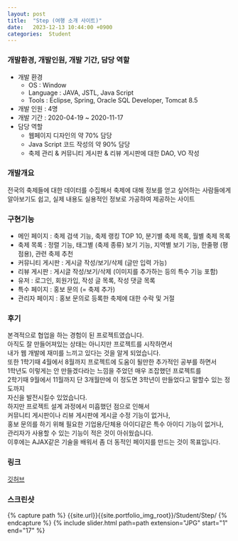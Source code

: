 ```yaml
---
layout: post
title:  "Step (여행 소개 사이트)"
date:   2023-12-13 10:44:00 +0900
categories:  Student
---
```


### 개발환경, 개발인원, 개발 기간, 담당 역할

- 개발 환경
    - OS : Window
    - Language : JAVA, JSTL, Java Script
    - Tools : Eclipse, Spring, Oracle SQL Developer, Tomcat 8.5
- 개발 인원 : 4명
- 개발 기간 : 2020-04-19 ~ 2020-11-17
- 담당 역할
    - 웹페이지 디자인의 약 70% 담당
    - Java Script 코드 작성의 약 90% 담당
    - 축제 관리 & 커뮤니티 게시판 & 리뷰 게시판에 대한 DAO, VO 작성

### 개발개요

전국의 축제들에 대한 데이터를 수집해서 축제에 대해 정보를 얻고 싶어하는 사람들에게  
알아보기도 쉽고, 실제 내용도 실용적인 정보로 가공하여 제공하는 사이트

### 구현기능

- 메인 페이지 : 축제 검색 기능, 축제 랭킹 TOP 10, 분기별 축제 목록, 월별 축제 목록
- 축제 목록 : 정렬 기능, 태그별 (축제 종류) 보기 기능, 지역별 보기 기능, 한줄평 (평점용), 관련 축제 추천
- 커뮤니티 게시판 : 게시글 작성/보기/삭제 (글만 입력 가능)
- 리뷰 게시판 : 게시글 작성/보기/삭제 (이미지를 추가하는 등의 특수 기능 포함)
- 유저 : 로그인, 회원가입, 작성 글 목록, 작성 댓글 목록
- 특수 페이지 : 홍보 문의 (= 축제 추가)
- 관리자 페이지 : 홍보 문의로 등록한 축제에 대한 수락 및 거절

### 후기

본격적으로 협업을 하는 경험이 된 프로젝트였습니다.  
아직도 잘 만들어져있는 상태는 아니지만 프로젝트를 시작하면서  
내가 웹 개발에 재미를 느끼고 있다는 것을 알게 되었습니다.  
또한 1학기때 4월에서 8월까지 프로젝트에 도움이 될만한 추가적인 공부를 하면서  
1학년도 이렇게는 안 만들겠다라는 느낌을 주었던 매우 조잡했던 프로젝트를  
2학기때 9월에서 11월까지 단 3개월만에 이 정도면 3학년이 만들었다고 말할수 있는 정도까지  
자신을 발전시킬수 있었습니다.  
하지만 프로젝트 설계 과정에서 미흡했던 점으로 인해서  
커뮤니티 게시판이나 리뷰 게시판에 게시글 수정 기능이 없거나,  
홍보 문의를 하기 위해 필요한 기업용/단체용 아이디같은 특수 아이디 기능이 없거나,  
관리자가 사용할 수 있는 기능이 적은 것이 아쉬웠습니다.  
이후에는 AJAX같은 기술을 배워서 좀 더 동적인 페이지를 만드는 것이 목표입니다.

### 링크
[깃허브](https://github.com/sangwon0724/Step)

### 스크린샷

{% capture path %}
{{site.url}}{{site.portfolio_img_root}}/Student/Step/
{% endcapture %}
{% include slider.html path=path extension="JPG" start="1" end="17" %}